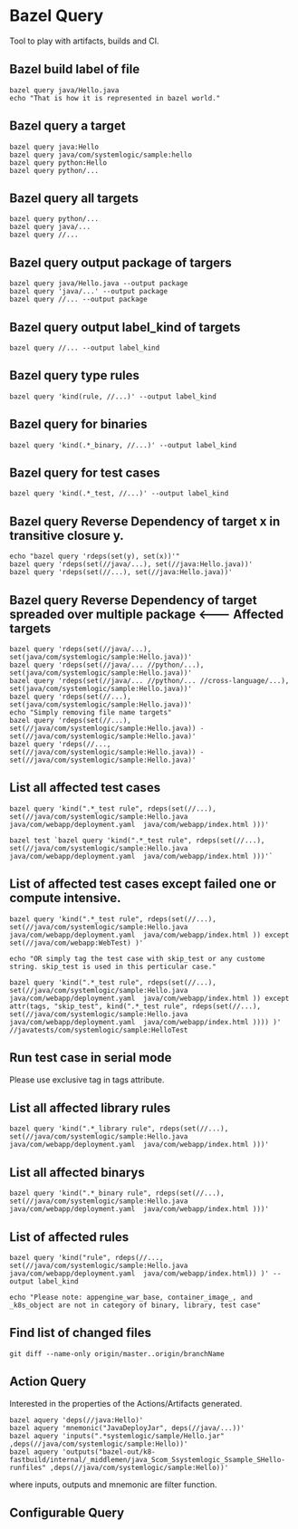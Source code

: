 # Bazel Query
Tool to play with artifacts, builds and CI.

## Bazel build label of file
```
bazel query java/Hello.java
echo "That is how it is represented in bazel world."
```

## Bazel query a target
```
bazel query java:Hello
bazel query java/com/systemlogic/sample:hello 
bazel query python:Hello
bazel query python/...
```
## Bazel query all targets
```
bazel query python/...
bazel query java/...
bazel query //...
```
## Bazel query output package of targers
```
bazel query java/Hello.java --output package
bazel query 'java/...' --output package
bazel query //... --output package
```
## Bazel query output label_kind of targets
```
bazel query //... --output label_kind
```
## Bazel query type rules
```
bazel query 'kind(rule, //...)' --output label_kind
```
## Bazel query for binaries
```
bazel query 'kind(.*_binary, //...)' --output label_kind
```
## Bazel query for test cases
```
bazel query 'kind(.*_test, //...)' --output label_kind
```
## Bazel query Reverse Dependency of target x in transitive closure y.
```
echo "bazel query 'rdeps(set(y), set(x))'"
bazel query 'rdeps(set(//java/...), set(//java:Hello.java))' 
bazel query 'rdeps(set(//...), set(//java:Hello.java))' 
```
## Bazel query Reverse Dependency of target spreaded over multiple package  <--- Affected targets
```
bazel query 'rdeps(set(//java/...), set(java/com/systemlogic/sample:Hello.java))'
bazel query 'rdeps(set(//java/... //python/...), set(java/com/systemlogic/sample:Hello.java))'
bazel query 'rdeps(set(//java/... //python/... //cross-language/...), set(java/com/systemlogic/sample:Hello.java))'
bazel query 'rdeps(set(//...), set(java/com/systemlogic/sample:Hello.java))'
echo "Simply removing file name targets"
bazel query 'rdeps(set(//...), set(//java/com/systemlogic/sample:Hello.java)) - set(//java/com/systemlogic/sample:Hello.java)'
bazel query 'rdeps(//..., set(//java/com/systemlogic/sample:Hello.java)) - set(//java/com/systemlogic/sample:Hello.java)'
```

## List all affected test cases
```
bazel query 'kind(".*_test rule", rdeps(set(//...), set(//java/com/systemlogic/sample:Hello.java java/com/webapp/deployment.yaml  java/com/webapp/index.html )))'

bazel test `bazel query 'kind(".*_test rule", rdeps(set(//...), set(//java/com/systemlogic/sample:Hello.java java/com/webapp/deployment.yaml  java/com/webapp/index.html )))'`
```
## List of affected test cases except failed one or compute intensive.
```
bazel query 'kind(".*_test rule", rdeps(set(//...), set(//java/com/systemlogic/sample:Hello.java java/com/webapp/deployment.yaml  java/com/webapp/index.html )) except set(//java/com/webapp:WebTest) )'

echo "OR simply tag the test case with skip_test or any custome string. skip_test is used in this perticular case."

bazel query 'kind(".*_test rule", rdeps(set(//...), set(//java/com/systemlogic/sample:Hello.java java/com/webapp/deployment.yaml  java/com/webapp/index.html )) except attr(tags, "skip_test", kind(".*_test rule", rdeps(set(//...), set(//java/com/systemlogic/sample:Hello.java java/com/webapp/deployment.yaml  java/com/webapp/index.html )))) )'
//javatests/com/systemlogic/sample:HelloTest

```
## Run test case in serial mode
Please use exclusive tag in tags attribute.


## List all affected library rules
```
bazel query 'kind(".*_library rule", rdeps(set(//...), set(//java/com/systemlogic/sample:Hello.java java/com/webapp/deployment.yaml  java/com/webapp/index.html )))'
```
## List all affected binarys
```
bazel query 'kind(".*_binary rule", rdeps(set(//...), set(//java/com/systemlogic/sample:Hello.java java/com/webapp/deployment.yaml  java/com/webapp/index.html )))'
```

## List of affected rules
```
bazel query 'kind("rule", rdeps(//..., set(//java/com/systemlogic/sample:Hello.java java/com/webapp/deployment.yaml  java/com/webapp/index.html)) )' --output label_kind

echo "Please note: appengine_war_base, container_image_, and _k8s_object are not in category of binary, library, test case"
```



## Find list of changed files
```
git diff --name-only origin/master..origin/branchName
```

## Action Query
Interested in the properties of the Actions/Artifacts generated.
```
bazel aquery 'deps(//java:Hello)'
bazel aquery 'mnemonic("JavaDeployJar", deps(//java/...))'
bazel aquery 'inputs(".*systemlogic/sample/Hello.jar" ,deps(//java/com/systemlogic/sample:Hello))'
bazel aquery 'outputs("bazel-out/k8-fastbuild/internal/_middlemen/java_Scom_Ssystemlogic_Ssample_SHello-runfiles" ,deps(//java/com/systemlogic/sample:Hello))'
```
where inputs, outputs and mnemonic are filter function.

## Configurable Query

